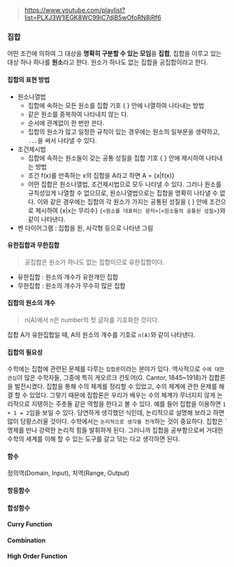 > https://www.youtube.com/playlist?list=PLXJ3W1lEGK8WC99iC7djB5wOfoRN8jRf6

### 집합
어떤 조건에 의하여 그 대상을 **명확히 구분할 수 있는 모임**을 **집합**, 집합을 이루고 있는 대상 하나 하나를 **원소**라고 한다.
원소가 하나도 없는 집합을 공집합이라고 한다.


#### 집합의 표현 방법
- 원소나열법
  - 집합에 속하는 모든 원소를 집합 기호 { } 안에 나열하여 나타내는 방법
  - 같은 원소를 중복하여 나타내지 않는 다.
  - 순서에 관계없이 한 번만 쓴다.
  - 집합의 원소가 많고 일정한 규칙이 있는 경우에는 원소의 일부분을 생략하고, `...`을 써서 나타낼 수 있다.
- 조건제시법
  - 집합에 속하는 원소들이 갖는 공통 성질을 집합 기호 { } 안에 제시하여 나타내는 방법
  - 조건 f(x)를 만족하는 x의 집합을 A라고 하면 A = {x|f(x)}
  - 어떤 집합은 원소나열법, 조건제시법으로 모두 나타낼 수 있다. 그러나 원소를 규칙성있게 나열할 수 없으므로, 원소나열법으로는 집합을 명확히 나타낼 수 없다. 이와 같은 경우에는 집합의 각 원소가 가지는 공통된 성질을 { } 안에 조건으로 제시하여 {x|x는 무리수} `{<원소를 대표하는 문자>|<원소들의 공통된 성질>}`와 같이 나타낸다.
- 벤 다이어그램 : 집합을 원, 사각형 등으로 나타낸 그림

#### 유한집합과 무한집합
> 공집합은 원소가 하나도 없는 집합이므로 유한집합이다.

- 유한집합 : 원소의 개수가 유한개인 집합
- 무한집합 : 원소의 개수가 무수히 많은 집합

#### 집합의 원소의 개수
> n(A)에서 n은 number의 첫 글자를 기호화한 것이다.

집합 A가 유한집합일 때, A의 원소의 개수를 기호로 `n(A)`와 같이 나타낸다.

#### 집합의 필요성
수학에는 집합에 관련된 문제를 다루는 `집합론`이라는 분야가 있다. 역사적으로 `수에 대한 관심`이 많은 수학자들, 그중에 특히 게오르크 칸토어(G. Cantor, 1845~1918)가 집합론을 발전시켰다. 집합을 통해 수의 체계를 정리할 수 있었고, 수의 체계에 관한 문제를 해결 할 수 있었다. 그렇기 때문에 집합론은 우리가 배우는 수의 체계가 무너지지 않게 논리적으로 지탱하는 주춧돌 같은 역할을 한다고 볼 수 있다. 예를 들어 집합을 이용하면 `1 + 1 = 2`임을 보일 수 있다. 당연하게 생각했던 식인데, 논리적으로 설명해 보라고 하면 많이 당황스러울 것이다. 수학에서는 `논리적으로 생각을 전개`하는 것이 중요하다. 집합은 `명제를 만나 강력한 논리적 힘들 발휘하게 된다. 그러니까 집합을 공부함으로써 거대한 수학의 세계를 이해 할 수 있는 도구를 갈고 닦는 다고 생각하면 된다.

#### 함수
정의역(Domain, Input), 치역(Range, Output)

#### 항등함수

#### 합성함수

#### Curry Function

#### Combination

#### High Order Function